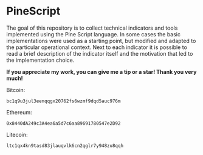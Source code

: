 # PineScript

The goal of this repository is to collect technical indicators and tools implemented using the Pine Script language.
In some cases the basic implementations were used as a starting point, but modified and adapted to the particular operational context.
Next to each indicator it is possible to read a brief description of the indicator itself and the motivation that led to the implementation choice.

**If you appreciate my work, you can give me a tip or a star! Thank you very much!**

Bitcoin:
```
bc1q9u3jul3eenqqgx20762fs6wzmf9dqd5auc976m
```
Ethereum:
```
0x8440dA249c3A4ea6a5d7c6aa89691780547e2D92
```
Litecoin:
```
ltc1qx4kn9tasd83jlauqvlk6cn2qglr7y948zu8qqh
```


